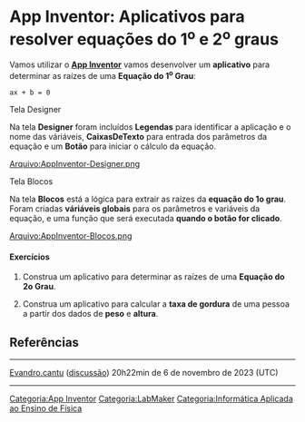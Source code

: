 # App Inventor: Aplicativos para resolver equações do 1<sup>o</sup> e 2<sup>o</sup> graus

Vamos utilizar o [**App Inventor**](http://ai2.appinventor.mit.edu) vamos desenvolver um **aplicativo** para determinar as raízes de uma **Equação do 1<sup>o</sup> Grau**:

`ax + b = 0`

Tela Designer  
Na tela **Designer** foram incluídos **Legendas** para identificar a aplicação e o nome das váriáveis, **CaixasDeTexto** para entrada dos parâmetros da equação e um **Botão** para iniciar o cálculo da equação.

<a href="Arquivo:AppInventor-Designer.png" class="wikilink" title="Arquivo:AppInventor-Designer.png">Arquivo:AppInventor-Designer.png</a>

Tela Blocos  
Na tela **Blocos** está a lógica para extrair as raízes da **equação do 1o grau**. Foram criadas **váriáveis globais** para os parâmetros e variáveis da equação, e uma função que será executada **quando o botão for clicado**.

<a href="Arquivo:AppInventor-Blocos.png" class="wikilink" title="Arquivo:AppInventor-Blocos.png">Arquivo:AppInventor-Blocos.png</a>

#### Exercícios

1.  Construa um aplicativo para determinar as raízes de uma **Equação do 2o Grau**.
2.  Construa um aplicativo para calcular a **taxa de gordura** de uma pessoa a partir dos dados de **peso** e **altura**.

## Referências

<references />

------------------------------------------------------------------------

<a href="Usuário:Evandro.cantu" class="wikilink" title="Evandro.cantu">Evandro.cantu</a> (<a href="Usuário_Discussão:Evandro.cantu" class="wikilink" title="discussão">discussão</a>) 20h22min de 6 de novembro de 2023 (UTC)

------------------------------------------------------------------------

<a href="Categoria:App_Inventor" class="wikilink" title="Categoria:App Inventor">Categoria:App Inventor</a> <a href="Categoria:LabMaker" class="wikilink" title="Categoria:LabMaker">Categoria:LabMaker</a> <a href="Categoria:Informática_Aplicada_ao_Ensino_de_Física" class="wikilink" title="Categoria:Informática Aplicada ao Ensino de Física">Categoria:Informática Aplicada ao Ensino de Física</a>
